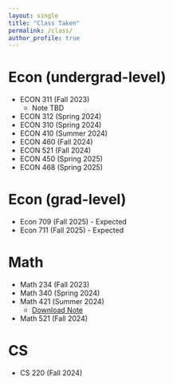 ```yaml
---
layout: single
title: "Class Taken"
permalink: /class/
author_profile: true
---
```

Econ (undergrad-level)
=====
* ECON 311 (Fall 2023)
  * Note TBD
* ECON 312 (Spring 2024)
* ECON 310 (Spring 2024)
* ECON 410 (Summer 2024)
* ECON 460 (Fall 2024)
* ECON 521 (Fall 2024)
* ECON 450 (Spring 2025)
* ECON 468 (Spring 2025)

Econ (grad-level)
=====
* Econ 709 (Fall 2025) - Expected
* Econ 711 (Fall 2025) - Expected

Math
=====
* Math 234 (Fall 2023)
* Math 340 (Spring 2024)
* Math 421 (Summer 2024)
  * [Download Note](https://sophiawang0v0.github.io/files/Math421_note.pdf)
* Math 521 (Fall 2024)

CS
=====
* CS 220 (Fall 2024)